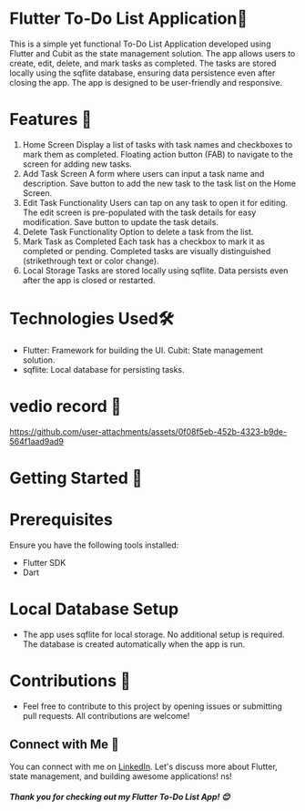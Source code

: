  # Flutter To-Do List Application📝


This is a simple yet functional To-Do List Application developed using Flutter and Cubit as the state management solution. The app allows users to create, edit, delete, and mark tasks as completed. The tasks are stored locally using 
   the sqflite database, ensuring data persistence even after closing the app. The app is designed to be user-friendly and responsive.

 # Features 🚀
 1. Home Screen
Display a list of tasks with task names and checkboxes to mark them as completed.
Floating action button (FAB) to navigate to the screen for adding new tasks.
 2. Add Task Screen
A form where users can input a task name and description.
Save button to add the new task to the task list on the Home Screen.
3. Edit Task Functionality
Users can tap on any task to open it for editing.
The edit screen is pre-populated with the task details for easy modification.
Save button to update the task details.
4. Delete Task Functionality
Option to delete a task from the list.
5. Mark Task as Completed
Each task has a checkbox to mark it as completed or pending.
Completed tasks are visually distinguished (strikethrough text or color change).
6. Local Storage
Tasks are stored locally using sqflite.
Data persists even after the app is closed or restarted.
 # Technologies Used🛠️
+ Flutter: Framework for building the UI.
Cubit: State management solution.
+ sqflite: Local database for persisting tasks.
 # vedio record 📱


https://github.com/user-attachments/assets/0f08f5eb-452b-4323-b9de-564f1aad9ad9


# Getting Started 🔧
# Prerequisites
Ensure you have the following tools installed:

+ Flutter SDK
+ Dart


# Local Database Setup
+ The app uses sqflite for local storage. No additional setup is required. The database is created automatically when the app is run.

 # Contributions 🎉
+ Feel free to contribute to this project by opening issues or submitting pull requests. All contributions are welcome!
 
##  Connect with Me 📢
You can connect with me on [LinkedIn](https://www.linkedin.com/in/ahmed-elsharhawy-30a069180/). Let's discuss more about Flutter, state management, and building awesome applications!
ns!

##### Thank you for checking out my Flutter To-Do List App! 😊
